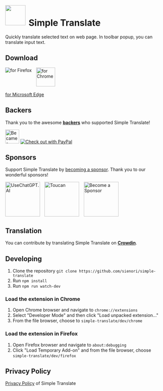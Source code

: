 <img src="https://raw.githubusercontent.com/sienori/simple-translate/master/src/icons/64.png" align="left" height="64px" style="margin-inline-end:10px">

# Simple Translate

Quickly translate selected text on web page. In toolbar popup, you can translate input text.

## Download

[<img src="https://raw.githubusercontent.com/sienori/simple-translate/master/other/promotion/badges/firefox.png" align="left" alt="for Firefox">](https://addons.mozilla.org/firefox/addon/simple-translate/)
&ensp;
[<img src="https://raw.githubusercontent.com/sienori/simple-translate/master/other/promotion/badges/chrome.png" alt="for Chrome" height="60px">](https://chrome.google.com/webstore/detail/simple-translate/ibplnjkanclpjokhdolnendpplpjiace)

[for Microsoft Edge](https://microsoftedge.microsoft.com/addons/detail/cllnohpbfenopiakdcjmjcbaeapmkcdl)

## Backers

Thank you to the awesome **[backers](https://github.com/sienori/simple-translate/blob/master/BACKERS.md)** who supported Simple Translate!

[<img src="https://raw.githubusercontent.com/sienori/simple-translate/master/other/promotion/badges/patreon.png" alt="Became a Patreon" height="44px">](https://www.patreon.com/sienori)
[<img src="https://raw.githubusercontent.com/sienori/simple-translate/master/other/promotion/badges/paypal.png" alt="Check out with PayPal">](https://www.paypal.me/sienoriExt)

## Sponsors

Support Simple Translate by [becoming a sponsor](https://www.patreon.com/join/sienori). Thank you to our wonderful sponsors!

[<img src="https://raw.githubusercontent.com/sienori/simple-translate/master/docs/img/usechatgpt_1000_440.png" alt="UseChatGPT.AI" height=110px align="left">](https://www.usechatgpt.ai/install?ref=simpletranslate)
&ensp;
[<img src="https://raw.githubusercontent.com/sienori/simple-translate/master/docs/img/toucan.png" alt="Toucan" height=110px>](https://jointoucan.com/partners/tab-session-manager)
&ensp;
[<img src="https://raw.githubusercontent.com/sienori/simple-translate/master/docs/img/becomeSponsor.png" alt="Become a Sponsor" height=110px>](https://www.patreon.com/join/sienori)

## Translation

You can contribute by translating Simple Translate on **[Crowdin](https://crowdin.com/project/simple-translate)**.

## Developing

1. Clone the repository `git clone https://github.com/sienori/simple-translate`
2. Run `npm install`
3. Run `npm run watch-dev`

### Load the extension in Chrome

1. Open Chrome browser and navigate to `chrome://extensions`
2. Select "Developer Mode" and then click "Load unpacked extension..."
3. From the file browser, choose to `simple-translate/dev/chrome`

### Load the extension in Firefox

1. Open Firefox browser and navigate to `about:debugging`
2. Click "Load Temporary Add-on" and from the file browser, choose `simple-translate/dev/firefox`

## Privacy Policy

[Privacy Policy](https://simple-translate.sienori.com/privacy-policy) of Simple Translate
